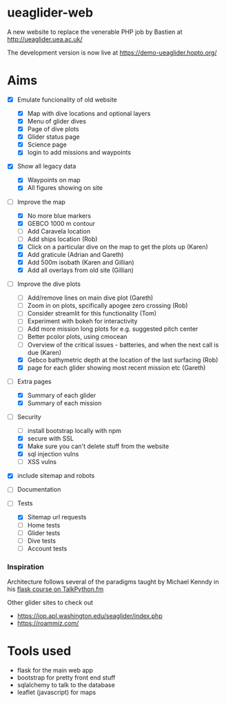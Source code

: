 # ueaglider-web

A new website to replace the venerable PHP job by Bastien at http://ueaglider.uea.ac.uk/

The development version is now live at https://demo-ueaglider.hopto.org/

# Aims

- [x] Emulate funcionality of old website
  - [x] Map with dive locations and optional layers
  - [x] Menu of glider dives
  - [x] Page of dive plots
  - [x] Glider status page
  - [x] Science page
  - [x] login to add missions and waypoints
  
- [x] Show all legacy data
  - [x] Waypoints on map
  - [x] All figures showing on site

- [ ] Improve the map
  - [x] No more blue markers
  - [x] GEBCO 1000 m contour
  - [ ] Add Caravela location
  - [ ] Add ships location (Rob)
  - [x] Click on a particular dive on the map to get the plots up (Karen)
  - [x] Add graticule (Adrian and Gareth)
  - [x] Add 500m isobath (Karen and Gillian)
  - [x] Add all overlays from old site (Gillian)

- [ ] Improve the dive plots
  - [ ] Add/remove lines on main dive plot (Gareth)
  - [ ] Zoom in on plots, spcifically apogee zero crossing (Rob)
  - [ ] Consider streamlit for this functionality (Tom)
  - [ ] Experiment with bokeh for interactivity
  - [ ] Add more mission long plots for e.g. suggested pitch center
  - [ ] Better pcolor plots, using cmocean
  - [ ] Overview of the critical issues - batteries, and when the next call is due (Karen)
  - [x] Gebco bathymetric depth at the location of the last surfacing (Rob)
  - [x] page for each glider showing most recent mission etc (Gareth)
  
- [ ] Extra pages
  - [x] Summary of each glider
  - [x] Summary of each mission

- [ ] Security
  - [ ] install bootstrap locally with npm
  - [x] secure with SSL
  - [x] Make sure you can't delete stuff from the website
  - [x] sql injection vulns
  - [ ] XSS vulns

- [x] include sitemap and robots

- [ ] Documentation

- [ ] Tests
  - [x] Sitemap url requests
  - [ ] Home tests
  - [ ] Glider tests
  - [ ] Dive tests
  - [ ] Account tests

### Inspiration

Architecture follows several of the paradigms taught by Michael Kenndy in his [flask course on TalkPython.fm](https://training.talkpython.fm/courses/explore_flask/building-data-driven-web-applications-in-python-with-flask-sqlalchemy-and-bootstrap)

Other glider sites to check out
- https://iop.apl.washington.edu/seaglider/index.php
- https://roammiz.com/

# Tools used

- flask for the main web app
- bootstrap for pretty front end stuff
- sqlalchemy to talk to the database
- leaflet (javascript) for maps
